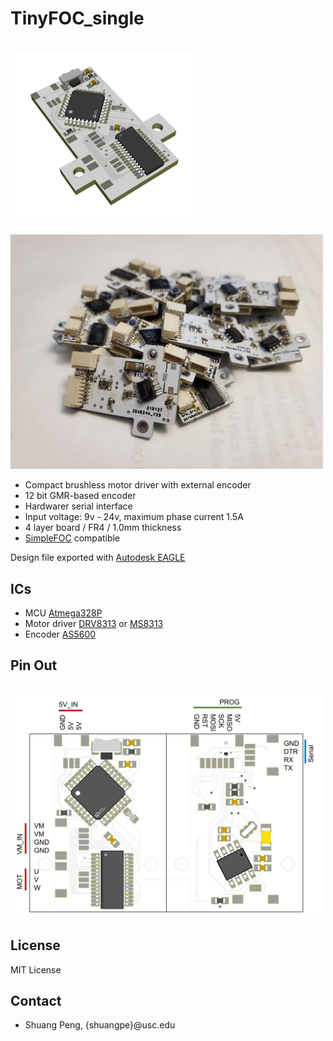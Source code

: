 # TinyFOC_single

<br><img src="pic/render_d.png" width="300"> <br>
<br><img src="pic/r.jpg" width="500"> <br>

* Compact brushless motor driver with external encoder
* 12 bit GMR-based encoder
* Hardwarer serial interface
* Input voltage: 9v - 24v, maximum phase current 1.5A
* 4 layer board / FR4 / 1.0mm thickness
* [SimpleFOC](https://github.com/simplefoc) compatible

Design file exported with [Autodesk EAGLE](https://www.autodesk.com/products/eagle/overview?term=1-YEAR&tab=subscription)

## ICs
* MCU [Atmega328P](https://www.microchip.com/en-us/product/ATmega328P)
* Motor driver [DRV8313](https://www.ti.com/product/DRV8313?utm_source=google&utm_medium=cpc&utm_campaign=asc-null-null-GPN_EN-cpc-pf-google-wwe&utm_content=DRV8313&ds_k=DRV8313&DCM=yes&gclid=EAIaIQobChMIroSGo5PH_gIV7TatBh0lfQ1tEAAYASAAEgJeRvD_BwE&gclsrc=aw.ds) or [MS8313](https://www.lcsc.com/product-detail/Others_Hangzhou-Ruimeng-Tech-MS8313_C231942.html)
* Encoder [AS5600](https://ams.com/en/as5600)

## Pin Out
<br><img src="pic/pin_out.jpg" width="500"> <br>

## License
MIT License

## Contact
* Shuang Peng, {shuangpe}@usc.edu
